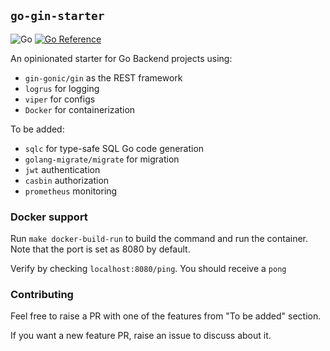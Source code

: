## `go-gin-starter`

![Go](https://github.com/udaya2899/go-gin-starter/workflows/Go/badge.svg) [![Go Reference](https://pkg.go.dev/badge/github.com/udaya2899/go-gin-starter.svg)](https://pkg.go.dev/github.com/udaya2899/go-gin-starter)

An opinionated starter for Go Backend projects using:
* `gin-gonic/gin` as the REST framework
* `logrus` for logging
* `viper` for configs
* `Docker` for containerization
  
To be added:
* `sqlc` for type-safe SQL Go code generation
* `golang-migrate/migrate` for migration
* `jwt` authentication
* `casbin` authorization
* `prometheus` monitoring

### Docker support

Run `make docker-build-run` to build the command and run the container. Note that the port is set as 8080 by default.


Verify by checking `localhost:8080/ping`. You should receive a `pong`

### Contributing

Feel free to raise a PR with one of the features from "To be added" section.

If you want a new feature PR, raise an issue to discuss about it.
